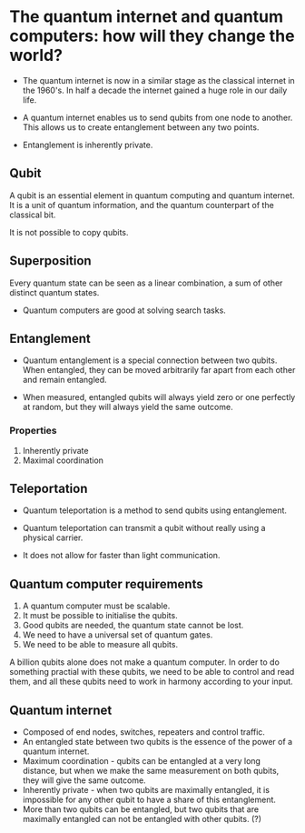 # The quantum internet and quantum computers: how will they change the world?

- The quantum internet is now in a similar stage as the classical internet in the 1960's. In half a decade
the internet gained a huge role in our daily life.

- A quantum internet enables us to send qubits from one node to another. This allows us to create entanglement between any two points.

- Entanglement is inherently private.

## Qubit

A qubit is an essential element in quantum computing and quantum internet. It is a unit of quantum information,
and the quantum counterpart of the classical bit.

It is not possible to copy qubits.

## Superposition

Every quantum state can be seen as a linear combination, a sum of other distinct quantum states.

- Quantum computers are good at solving search tasks.

## Entanglement

- Quantum entanglement is a special connection between two qubits. When entangled, they can be moved
arbitrarily far apart from each other and remain entangled.

- When measured, entangled qubits will always yield zero or one perfectly at random, but they will
always yield the same outcome.

### Properties

1. Inherently private
2. Maximal coordination

## Teleportation

- Quantum teleportation is a method to send qubits using entanglement.

- Quantum teleportation can transmit a qubit without really using a physical carrier.

- It does not allow for faster than light communication.

## Quantum computer requirements

1. A quantum computer must be scalable.
2. It must be possible to initialise the qubits.
3. Good qubits are needed, the quantum state cannot be lost.
4. We need to have a universal set of quantum gates.
5. We need to be able to measure all qubits.

A billion qubits alone does not make a quantum computer. In order to do something practial with these qubits, we need to be able to control and read them, and all these qubits need to work in harmony according to your input.

## Quantum internet

- Composed of end nodes, switches, repeaters and control traffic.
- An entangled state between two qubits is the essence of the power of a quantum internet.
- Maximum coordination - qubits can be entangled at a very long distance, but when we make the same measurement on both qubits, they will give the same outcome.
- Inherently private - when two qubits are maximally entangled, it is impossible for any other qubit to have a share of this entanglement.
- More than two qubits can be entangled, but two qubits that are maximally entangled can not be entangled with other qubits. (?)

